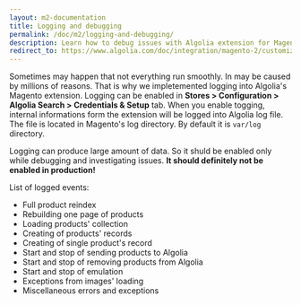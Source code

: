 ```yaml
---
layout: m2-documentation
title: Logging and debugging
permalink: /doc/m2/logging-and-debugging/
description: Learn how to debug issues with Algolia extension for Magento 2
redirect_to: https://www.algolia.com/doc/integration/magento-2/customize/logging-and-debugging/
---
```


Sometimes may happen that not everything run smoothly. In may be caused by millions of reasons. That is why we impletemented logging into Algolia's Magento extension.
Logging can be enabled in **Stores > Configuration > Algolia Search > Credentials & Setup** tab. When you enable togging, internal informations form the extension will be logged into Algolia log file. The file is located in Magento's log directory. By default it is `var/log` directory.

Logging can produce large amount of data. So it shuld be enabled only while debugging and investigating issues. **It should definitely not be enabled in production!**

List of logged events:

- Full product reindex
- Rebuilding one page of products
- Loading products' collection
- Creating of products' records
- Creating of single product's record
- Start and stop of sending products to Algolia
- Start and stop of removing products from Algolia
- Start and stop of emulation
- Exceptions from images' loading
- Miscellaneous errors and exceptions
